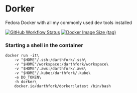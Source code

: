 # Dorker
Fedora Docker with all my commonly used dev tools installed

[![GitHub Workflow Status](https://img.shields.io/github/actions/workflow/status/darthfork/dorker/build.yml?style=for-the-badge&logo=github)](https://github.com/darthfork/dorker/actions/workflows/build.yml)
[![Docker Image Size (tag)](https://img.shields.io/docker/image-size/darthfork/dorker/latest?logo=docker&style=for-the-badge)](https://hub.docker.com/r/darthfork/dorker/)


### Starting a shell in the container

```
docker run -it\
    -v "$HOME"/.ssh:/darthfork/.ssh\
    -v "$HOME"/workspace:/darthfork/workspace\
    -v "$HOME"/.aws:/darthfork/.aws\
    -v "$HOME"/.kube:/darthfork/.kube\
    -e DO_TOKEN\
    -h dorker\
    docker.io/darthfork/dorker:latest /bin/bash
```
